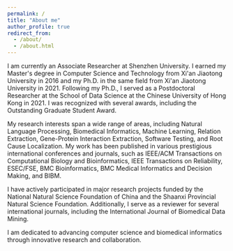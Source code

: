 ```yaml
---
permalink: /
title: "About me"
author_profile: true
redirect_from: 
  - /about/
  - /about.html
---
```


I am currently an Associate Researcher at Shenzhen University. I earned my Master's degree in Computer Science and Technology from Xi'an Jiaotong University in 2016 and my Ph.D. in the same field from Xi'an Jiaotong University in 2021. Following my Ph.D., I served as a Postdoctoral Researcher at the School of Data Science at the Chinese University of Hong Kong in 2021. I was recognized with several awards, including the Outstanding Graduate Student Award.

My research interests span a wide range of areas, including Natural Language Processing, Biomedical Informatics, Machine Learning, Relation Extraction, Gene-Protein Interaction Extraction, Software Testing, and Root Cause Localization. My work has been published in various prestigious international conferences and journals, such as IEEE/ACM Transactions on Computational Biology and Bioinformatics, IEEE Transactions on Reliability, ESEC/FSE, BMC Bioinformatics, BMC Medical Informatics and Decision Making, and BIBM.

I have actively participated in major research projects funded by the National Natural Science Foundation of China and the Shaanxi Provincial Natural Science Foundation. Additionally, I serve as a reviewer for several international journals, including the International Journal of Biomedical Data Mining.

I am dedicated to advancing computer science and biomedical informatics through innovative research and collaboration.
